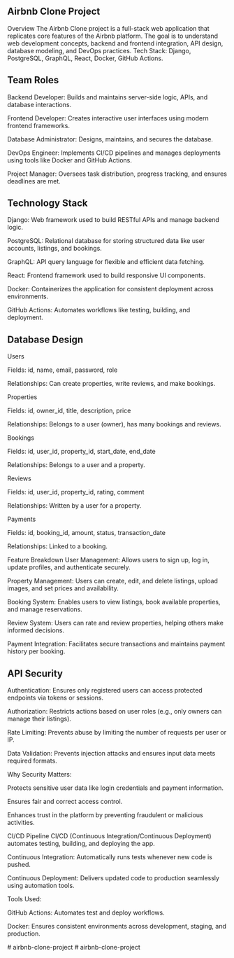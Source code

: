 ## Airbnb Clone Project
Overview
The Airbnb Clone project is a full-stack web application that replicates core features of the Airbnb platform. The goal is to understand web development concepts, backend and frontend integration, API design, database modeling, and DevOps practices.
Tech Stack: Django, PostgreSQL, GraphQL, React, Docker, GitHub Actions.

## Team Roles
Backend Developer: Builds and maintains server-side logic, APIs, and database interactions.

Frontend Developer: Creates interactive user interfaces using modern frontend frameworks.

Database Administrator: Designs, maintains, and secures the database.

DevOps Engineer: Implements CI/CD pipelines and manages deployments using tools like Docker and GitHub Actions.

Project Manager: Oversees task distribution, progress tracking, and ensures deadlines are met.

## Technology Stack
Django: Web framework used to build RESTful APIs and manage backend logic.

PostgreSQL: Relational database for storing structured data like user accounts, listings, and bookings.

GraphQL: API query language for flexible and efficient data fetching.

React: Frontend framework used to build responsive UI components.

Docker: Containerizes the application for consistent deployment across environments.

GitHub Actions: Automates workflows like testing, building, and deployment.

## Database Design
Users

Fields: id, name, email, password, role

Relationships: Can create properties, write reviews, and make bookings.

Properties

Fields: id, owner_id, title, description, price

Relationships: Belongs to a user (owner), has many bookings and reviews.

Bookings

Fields: id, user_id, property_id, start_date, end_date

Relationships: Belongs to a user and a property.

Reviews

Fields: id, user_id, property_id, rating, comment

Relationships: Written by a user for a property.

Payments

Fields: id, booking_id, amount, status, transaction_date

Relationships: Linked to a booking.

Feature Breakdown
User Management: Allows users to sign up, log in, update profiles, and authenticate securely.

Property Management: Users can create, edit, and delete listings, upload images, and set prices and availability.

Booking System: Enables users to view listings, book available properties, and manage reservations.

Review System: Users can rate and review properties, helping others make informed decisions.

Payment Integration: Facilitates secure transactions and maintains payment history per booking.

## API Security
Authentication: Ensures only registered users can access protected endpoints via tokens or sessions.

Authorization: Restricts actions based on user roles (e.g., only owners can manage their listings).

Rate Limiting: Prevents abuse by limiting the number of requests per user or IP.

Data Validation: Prevents injection attacks and ensures input data meets required formats.

Why Security Matters:

Protects sensitive user data like login credentials and payment information.

Ensures fair and correct access control.

Enhances trust in the platform by preventing fraudulent or malicious activities.

CI/CD Pipeline
CI/CD (Continuous Integration/Continuous Deployment) automates testing, building, and deploying the app.

Continuous Integration: Automatically runs tests whenever new code is pushed.

Continuous Deployment: Delivers updated code to production seamlessly using automation tools.

 Tools Used:

GitHub Actions: Automates test and deploy workflows.

Docker: Ensures consistent environments across development, staging, and production.

#   a i r b n b - c l o n e - p r o j e c t  
 # airbnb-clone-project
